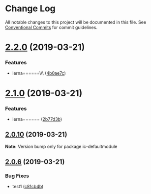 # Change Log

All notable changes to this project will be documented in this file.
See [Conventional Commits](https://conventionalcommits.org) for commit guidelines.

# [2.2.0](https://github.com/xiaolei/ic-defaultmodule/compare/ic-defaultmodule@2.1.0...ic-defaultmodule@2.2.0) (2019-03-21)


### Features

* lerna======\\\\\ ([4b0ae7c](https://github.com/xiaolei/ic-defaultmodule/commit/4b0ae7c))





# [2.1.0](https://github.com/xiaolei/ic-defaultmodule/compare/ic-defaultmodule@2.0.10...ic-defaultmodule@2.1.0) (2019-03-21)


### Features

* lerna====== ([2b77d3b](https://github.com/xiaolei/ic-defaultmodule/commit/2b77d3b))





## [2.0.10](https://github.com/xiaolei/ic-defaultmodule/compare/ic-defaultmodule@2.0.9...ic-defaultmodule@2.0.10) (2019-03-21)

**Note:** Version bump only for package ic-defaultmodule





## [2.0.6](https://github.com/xiaolei/ic-defaultmodule/compare/ic-defaultmodule@2.0.5...ic-defaultmodule@2.0.6) (2019-03-21)


### Bug Fixes

* test1 ([c81cb4b](https://github.com/xiaolei/ic-defaultmodule/commit/c81cb4b))
